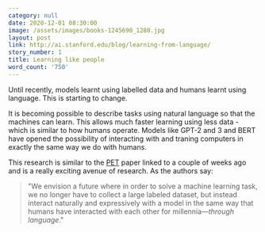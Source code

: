 ```yaml
---
category: null
date: 2020-12-01 08:30:00
image: /assets/images/books-1245690_1280.jpg
layout: post
link: http://ai.stanford.edu/blog/learning-from-language/
story_number: 1
title: Learning like people
word_count: '750'
---
```


Until recently, models learnt using labelled data and humans learnt using language. This is starting to change.

It is becoming possible to describe tasks using natural language so that the machines can learn. This allows much faster learning using less data - which is similar to how humans operate. Models like GPT-2 and 3 and BERT have opened the possibility of interacting with and traning computers in exactly the same way we do with humans. 

This research is similar to the [PET](https://github.com/timoschick/pet) paper linked to a couple of weeks ago and is a really exciting avenue of research. As the authors say:

> "We envision a future where in order to solve a machine learning task, we no longer have to collect a large labeled dataset, but instead interact naturally and expressively with a model in the same way that humans have interacted with each other for millennia—*through language*."